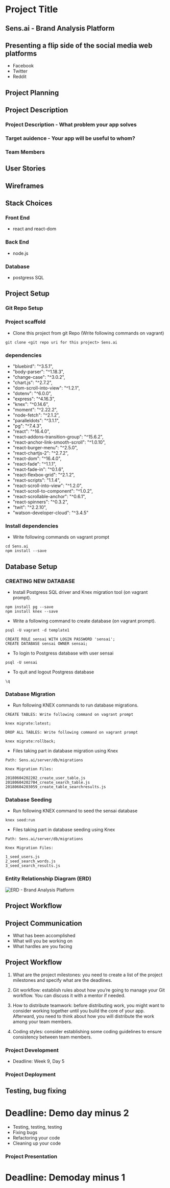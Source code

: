# Project Title

## Sens.ai - Brand Analysis Platform

## Presenting a flip side of the social media web platforms

- Facebook
- Twitter
- Reddit

## Project Planning



## Project Description

### Project Description - What problem your app solves
### Target auidence - Your app will be useful to whom?
### Team Members


## User Stories

## Wireframes


## Stack Choices

### Front End
- react and react-dom

### Back End

- node.js

### Database

- postgress SQL

## Project Setup

### Git Repo Setup


### Project scaffold

- Clone this project from git Repo (Write following commands on vagrant)

```
git clone <git repo uri for this project> Sens.ai
```

### dependencies

- "bluebird": "^3.5.1",
- "body-parser": "^1.18.3",
- "change-case": "^3.0.2",
- "chart.js": "^2.7.2",
- "dom-scroll-into-view": "^1.2.1",
- "dotenv": "^6.0.0",
- "express": "^4.16.3",
- "knex": "^0.14.6",
- "moment": "^2.22.2",
- "node-fetch": "^2.1.2",
- "paralleldots": "^3.1.1",
- "pg": "^7.4.3",
- "react": "^16.4.0",
- "react-addons-transition-group": "^15.6.2",
- "react-anchor-link-smooth-scroll": "^1.0.10",
- "react-burger-menu": "^2.5.0",
- "react-chartjs-2": "^2.7.2",
- "react-dom": "^16.4.0",
- "react-fade": "^1.1.1",
- "react-fade-in": "^0.1.6",
- "react-flexbox-grid": "^2.1.2",
- "react-scripts": "1.1.4",
- "react-scroll-into-view": "^1.2.0",
- "react-scroll-to-component": "^1.0.2",
- "react-scrollable-anchor": "^0.6.1",
- "react-spinners": "^0.3.2",
- "twit": "^2.2.10",
- "watson-developer-cloud": "^3.4.5"


### Install dependencies

- Write following commands on vagrant prompt

```
cd Sens.ai
npm install --save
```


## Database Setup

### CREATING NEW DATABASE

- Install Postgress SQL driver and Knex migration tool (on vagrant prompt).

````````
npm install pg --save
npm install knex --save
````````

- Write a following command to create database (on vagrant prompt).
```
psql -U vagrant -d template1

CREATE ROLE sensai WITH LOGIN PASSWORD 'sensai';
CREATE DATABASE sensai OWNER sensai;
```
- To login to Postgress database with user sensai

```
psql -U sensai
```

- To quit and logout Postgress database

```
\q
```

### Database Migration

- Run following KNEX commands to run database migrations.

```
CREATE TABLES: Write following command on vagrant prompt

knex migrate:latest;
```

```
DROP ALL TABLES: Write following command on vagrant prompt

knex migrate:rollback;
```

- Files taking part in database migration using Knex

```
Path: Sens.ai/server/db/migrations

Knex Migration Files:

20180604202202_create_user_table.js
20180604202704_create_search_table.js
20180604203059_create_table_searchresults.js
```

### Database Seeding

- Run following KNEX command to seed the sensai database

```
knex seed:run
```

- Files taking part in database seeding using Knex

```
Path: Sens.ai/server/db/migrations

Knex Migration Files:

1_seed_users.js
2_seed_search_words.js
3_seed_search_results.js
```

### Entity Relationship Diagram (ERD)

![ERD - Brand Analysis Platform](./public/docs/ERD.png)

## Project Workflow

## Project Communication

- What has been accomplished
- What will you be working on
- What hardles are you facing

## Project Workflow

1. What are the project milestones: you need to create a list of the project milestones and specify what are the deadlines.

2. Git workflow: establish rules about how you’re going to manage your Git workflow. You can discuss it with a mentor if needed.

3. How to distribute teamwork: before distributing work, you might want to consider working together until you build the core of your app. Afterward, you need to think about how you will distribute the work among your team members.

4. Coding styles: consider establishing some coding guidelines to ensure consistency between team members.


### Project Development

- Deadline: Week 9, Day 5

### Project Deployment

## Testing, bug fixing

# Deadline: Demo day minus 2

- Testing, testing, testing
- Fixing bugs
- Refactoring your code
- Cleaning up your code

### Project Presentation

# Deadline: Demoday minus 1
